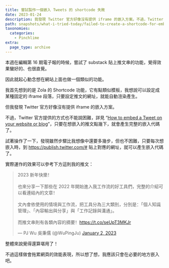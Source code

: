 ```yaml
---
title: 嘗試製作一個嵌入 Tweets 的 shortcode 失敗
date: 2023-01-24
description: 我發現 Twitter 官方好像沒有提供 iframe 的嵌入方案。不過，Twitter 官方提供的方式也不能說困難。
path: snapshots/what-i-tried-today/failed-to-create-a-shortcode-for-embedding-tweets
taxonomies:
  categories: 
    - Pinchlime
extra:
  page_type: archive
---
```


本週在編輯第 16 期電子報的時候，嘗試了 substack 貼上推文串的功能，覺得效果蠻好的、也很直覺。

因此就起心動念想在網站上面也做一個類似的功能。

我首先想到的是 Zola 的 Shortcode 功能，它有點類似模板，我想說可以設定成某種固定的 iframe 段落，只要設定推文的網址，就能自動渲染產生。

但我發現 Twitter 官方好像沒有提供 iframe 的嵌入方案。

不過，Twitter 官方提供的方式也不能說困難，詳見 “[How to embed a Tweet on your website or blog](https://help.twitter.com/en/using-twitter/how-to-embed-a-tweet)”，只要在想嵌入的推文點幾下，就會產生完整的嵌入代碼了。

試著操作了一下，發現雖然步驟比我想像中還要多幾步，但也不困難，只要每次想嵌入時，到 <https://publish.twitter.com/#> 貼上對應的網址，就可以產生嵌入代碼了。


實際運作的效果可以參考下方這則我的推文：

<blockquote class="twitter-tweet"><p lang="zh" dir="ltr">2023 新年快樂！<br><br>也來分享一下那些在 2022 年開始進入我工作流的好工具們，完整的介紹可以看連結內的文章！<br><br>文內會依使用的情境與工作流，把工具分為三大類別，分別是：「個人知識管理」、「內容輸出與分享」與「工作記錄與溝通」。<br><br>而推文串則有各類內容的摘要！<a href="https://t.co/seUpT3MKJr">https://t.co/seUpT3MKJr</a></p>&mdash; PJ Wu 吳秉儒 (@WuPingJu) <a href="https://twitter.com/WuPingJu/status/1609834874676051968?ref_src=twsrc%5Etfw">January 2, 2023</a></blockquote> <script async src="https://platform.twitter.com/widgets.js" charset="utf-8"></script>

整體來說覺得還算堪用了！

不過這樣做會拖累網頁的效能表現，所以想了想，我應該只會在必要的地方嵌入吧。